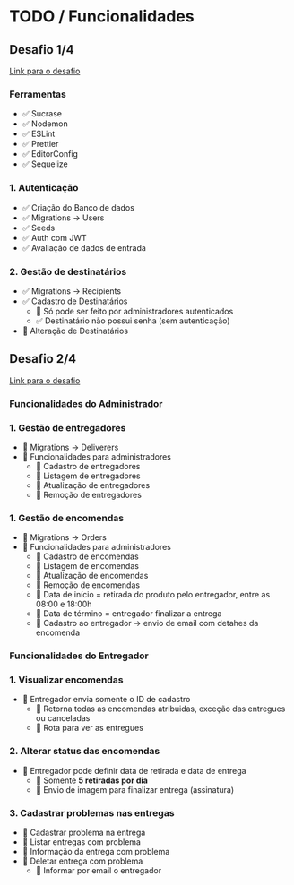 # TODO / Funcionalidades

## Desafio 1/4

[Link para o desafio](https://github.com/Rocketseat/bootcamp-gostack-desafio-02/blob/master/README.md)

### Ferramentas

- ✅ Sucrase
- ✅ Nodemon
- ✅ ESLint
- ✅ Prettier
- ✅ EditorConfig
- ✅ Sequelize

### 1. Autenticação

- ✅ Criação do Banco de dados
- ✅ Migrations -> Users
- ✅ Seeds
- ✅ Auth com JWT
- ✅ Avaliação de dados de entrada

### 2. Gestão de destinatários

- ✅ Migrations -> Recipients
- ✅ Cadastro de Destinatários
	- 🔲 Só pode ser feito por administradores autenticados
	- ✅ Destinatário não possui senha (sem autenticação)
- 🔲 Alteração de Destinatários


## Desafio 2/4

[Link para o desafio](https://github.com/Rocketseat/bootcamp-gostack-desafio-03/blob/master/README.md)

### Funcionalidades do Administrador

### 1. Gestão de entregadores

- 🔲 Migrations -> Deliverers
- 🔲 Funcionalidades para administradores
	- 🔲 Cadastro de entregadores
	- 🔲 Listagem de entregadores
	- 🔲 Atualização de entregadores
	- 🔲 Remoção de entregadores

### 1. Gestão de encomendas

- 🔲 Migrations -> Orders
- 🔲 Funcionalidades para administradores
	- 🔲 Cadastro de encomendas
	- 🔲 Listagem de encomendas
	- 🔲 Atualização de encomendas
	- 🔲 Remoção de encomendas
	- 🔲 Data de início = retirada do produto pelo entregador, entre as 08:00 e 18:00h
	- 🔲 Data de término = entregador finalizar a entrega
	- 🔲 Cadastro ao entregador -> envio de email com detahes da encomenda

### Funcionalidades do Entregador

### 1. Visualizar encomendas

- 🔲 Entregador envia somente o ID de cadastro
	- 🔲 Retorna todas as encomendas atribuidas, exceção das entregues ou canceladas
	- 🔲 Rota para ver as entregues

### 2. Alterar status das encomendas

- 🔲 Entregador pode definir data de retirada e data de entrega
	- 🔲 Somente **5 retiradas por dia**
	- 🔲 Envio de imagem para finalizar entrega (assinatura)

### 3. Cadastrar problemas nas entregas

- 🔲 Cadastrar problema na entrega
- 🔲 Listar entregas com problema
- 🔲 Informação da entrega com problema
- 🔲 Deletar entrega com problema
	- 🔲 Informar por email o entregador
